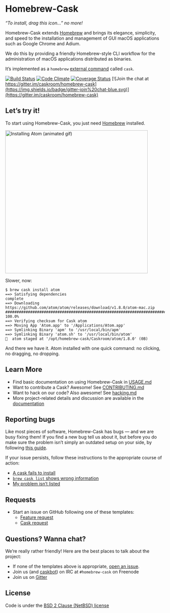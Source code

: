 # Homebrew-Cask

_“To install, drag this icon…” no more!_

Homebrew-Cask extends [Homebrew](http://brew.sh) and brings its elegance, simplicity, and speed to the installation and management of GUI macOS applications such as Google Chrome and Adium.

We do this by providing a friendly Homebrew-style CLI workflow for the administration of macOS applications distributed as binaries.

It’s implemented as a `homebrew` [external command](https://github.com/Homebrew/brew/blob/master/share/doc/homebrew/External-Commands.md) called `cask`.

[![Build Status](https://img.shields.io/travis/caskroom/homebrew-cask/master.svg)](https://travis-ci.org/caskroom/homebrew-cask)
[![Code Climate](https://img.shields.io/codeclimate/github/caskroom/homebrew-cask.svg)](https://codeclimate.com/github/caskroom/homebrew-cask)
[![Coverage Status](https://img.shields.io/coveralls/caskroom/homebrew-cask.svg)](https://coveralls.io/r/caskroom/homebrew-cask)
[![Join the chat at https://gitter.im/caskroom/homebrew-cask](https://img.shields.io/badge/gitter-join%20chat-blue.svg)](https://gitter.im/caskroom/homebrew-cask)

## Let’s try it!

To start using Homebrew-Cask, you just need [Homebrew](http://brew.sh/) installed.

<img src="https://i.imgur.com/oxHnF7I.gif" width="450px" alt="Installing Atom (animated gif)">

Slower, now:

```
$ brew cask install atom
==> Satisfying dependencies
complete
==> Downloading https://github.com/atom/atom/releases/download/v1.8.0/atom-mac.zip
######################################################################## 100.0%
==> Verifying checksum for Cask atom
==> Moving App 'Atom.app' to '/Applications/Atom.app'
==> Symlinking Binary 'apm' to '/usr/local/bin/apm'
==> Symlinking Binary 'atom.sh' to '/usr/local/bin/atom'
🍺  atom staged at '/opt/homebrew-cask/Caskroom/atom/1.8.0' (0B)
```

And there we have it. Atom installed with one quick command: no clicking, no dragging, no dropping.

## Learn More

* Find basic documentation on using Homebrew-Cask in [USAGE.md](USAGE.md)
* Want to contribute a Cask? Awesome! See [CONTRIBUTING.md](CONTRIBUTING.md)
* Want to hack on our code? Also awesome! See [hacking.md](doc/development/hacking.md)
* More project-related details and discussion are available in the [documentation](doc)

## Reporting bugs

Like most pieces of software, Homebrew-Cask has bugs — and we are busy fixing them! If you find a new bug tell us about it, but before you do make sure the problem isn’t simply an outdated setup on your side, by following [this guide](doc/reporting_bugs/pre_bug_report.md).

If your issue persists, follow these instructions to the appropriate course of action:

* [A cask fails to install](doc/reporting_bugs/a_cask_fails_to_install.md)
* [`brew cask list` shows wrong information](doc/reporting_bugs/brew_cask_list_shows_wrong_information.md)
* [My problem isn’t listed][bug_report_template]

## Requests

* Start an issue on GitHub following one of these templates:
  * [Feature request][feature_request_template]
  * [Cask request][cask_request_template]

## Questions? Wanna chat?

We’re really rather friendly! Here are the best places to talk about the project:

* If none of the templates above is appropriate, [open an issue](https://github.com/caskroom/homebrew-cask/issues/new).
* Join us (and [caskbot](https://github.com/passcod/caskbot)) on IRC at `#homebrew-cask` on Freenode
* Join us on [Gitter](https://gitter.im/caskroom/homebrew-cask)

## License
Code is under the [BSD 2 Clause (NetBSD) license](LICENSE)

[bug_report_template]: https://github.com/caskroom/homebrew-cask/issues/new?title=Bug%20report%3A&body=%28Remember%20to%20run%20%60brew%20update%3B%20brew%20cleanup%3B%20brew%20cask%20cleanup%60%20before%20reporting%20your%20issue.%20It%20usually%20fixes%20things%21%29%0A%0A%23%23%23%20Description%20of%20issue%0A%0A%0A%0A%23%23%23%20Output%20of%20%60brew%20cask%20%3Ccommand%3E%20--verbose%60%0A%0A%60%60%60%0A%28paste%20output%20here%29%0A%60%60%60%0A%0A%23%23%23%20Output%20of%20%60brew%20doctor%60%0A%0A%60%60%60%0A%28paste%20output%20here%29%0A%60%60%60%0A%0A%23%23%23%20Output%20of%20%60brew%20cask%20doctor%60%0A%0A%60%60%60%0A%28paste%20output%20here%29%0A%60%60%60%0A
[cask_request_template]: https://github.com/caskroom/homebrew-cask/issues/new?title=Cask%20request%3A&body=%23%23%23%20Cask%20details%0A%0A%28Please%20fill%20out%20as%20much%20as%20possible%29%0A%0A%2A%2AName%2A%2A%20-%0A%0A%2A%2AHomepage%2A%2A%20-%0A%0A%2A%2ALicense%2A%2A%20-%0A%0A%2A%2ADownload%20URL%2A%2A%20-%0A%0A%2A%2ADescription%2A%2A%20-%0A
[feature_request_template]: https://github.com/caskroom/homebrew-cask/issues/new?title=Feature%20request%3A&body=%23%23%23%20Description%20of%20feature%2Fenhancement%0A%0A%0A%0A%23%23%23%20Justification%0A%0A%0A%0A%23%23%23%20Example%20use%20case%0A%0A%0A%0A
